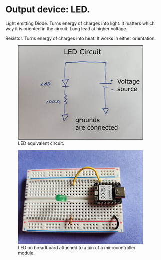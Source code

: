 # Output device:  LED.

Light emitting Diode.  Turns energy of charges into light.  It matters which way it is oriented in the circuit.  Long lead at higher voltage.

Resistor.  Turns energy of charges into heat. It works in either orientation.




<figure>
  <img src="./led_circuit.png" width="400" alt="my alt text"/>
  <figcaption>LED equivalent circuit.</figcaption>
</figure>

</b>

<figure>
  <img src="./led_physical.jpg" width="400" alt="my alt text"/>
  <figcaption>LED on breadboard attached to a pin of a microcontroller module.</figcaption>
</figure>

